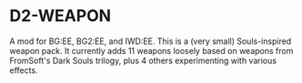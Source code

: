 # D2-WEAPON
A mod for BG:EE, BG2:EE, and IWD:EE. This is a (very small) Souls-inspired weapon pack. It currently adds 11 weapons loosely based on weapons from FromSoft's Dark Souls trilogy, plus 4 others experimenting with various effects.
